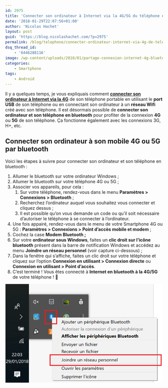```yaml
---
id: 2975
title: 'Connecter son ordinateur à Internet via la 4G/5G du téléphone en bluetooth'
date: '2018-01-29T22:07:56+01:00'
author: 'Nicolas Hachet'
layout: post
guid: 'https://blog.nicolashachet.com/?p=2975'
permalink: /blog/telephone/connecter-ordinateur-internet-via-4g-de-telephone-bluetooth/
dsq_thread_id:
    - '6446288116'
image: /wp-content/uploads/2018/01/partage-connexion-internet-4g-bluetooth-android-700x525.png
categories:
    - Smartphone
tags:
    - Android
---
```


Il y a quelques temps, je vous expliquais comment [**connecter son ordinateur à Internet via la 4G**](https://blog.nicolashachet.com/telephone/connecter-son-ordinateur-a-internet-via-la-4g-de-son-telephone/) de son téléphone portable en utilisant le **port USB** de son téléphone ou en connectant son ordinateur à un **réseau Wifi** créé avec son téléphone. Il est désormais possible de **connecter son ordinateur et son téléphone en bluetooth** pour profiter de la connexion **4G** ou **5G** de son téléphone. Ça fonctionne également avec les connexions 3G, H+, etc.

## Connecter son ordinateur à son mobile 4G ou 5G par bluetooth

Voici les étapes à suivre pour connecter son ordinateur et son téléphone en bluetooth :

1. Allumer le bluetooth sur votre ordinateur Windows ;
2. Allumer le bluetooth sur votre téléphone 4G ou 5G ;
3. Associer vos appareils, pour cela : 
    1. Sur votre téléphone, rendez-vous dans le menu **Paramètres > Connexions > Bluetooth** ;
    2. Recherchez l’ordinateur auquel vous souhaitez vous connecter et cliquez dessus ;
    3. Il est possible qu’on vous demande un code ou qu’il soit nécessaire d’autoriser le téléphone à se connecter à l’ordinateur.
4. Une fois appairé, rendez-vous dans le menu de votre Smartphone 4G ou 5G : **Paramètres > Connexions > Point d’accès mobile et modem** ;
5. Cochez la case **Modem Bluetooth ;**
6. Sur votre **ordinateur sous Windows**, faites un **clic droit sur l’icône bluetooth** présent dans la barre de notification Windows et accédez au menu **Joindre un réseau personnel** (voir capture ci-dessous) ;
7. Dans la fenêtre qui s’affiche, faites un clic droit sur votre téléphone et cliquez sur l’option **Connexion en utilisant > Connexion directe** ou **Connexion en utilisant > Point d’accès**.
8. C’est terminé ! Vous êtes connecté à **Internet en bluetooth à la 4G/5G** de votre téléphone ! 🙂


[![](/wp-content/uploads/2018/01/partage-connexion-internet-4g-bluetooth.png)](/wp-content/uploads/2018/01/partage-connexion-internet-4g-bluetooth.png)
